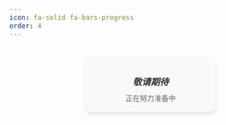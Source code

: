 ```yaml
---
icon: fa-solid fa-bars-progress
order: 4
---
```


<div style="
  background: #f8f9fa;
  border-radius: 10px;
  padding: 1rem;
  text-align: center;
  margin: 2rem auto;
  box-shadow: 0 4px 6px rgba(0, 0, 0, 0.1);
  max-width: 200px;
  width: 80%;
">
  <i class="fas fa-hourglass-half" style="font-size: 1.5rem; color: #666; animation: spin 4s linear infinite;"></i>
  <h5 style="margin: 1rem 0 0; color: #333; font-size: 1rem;">敬请期待</h5>
  <p style="color: #666; margin: 0.5rem 0 0; font-size: 0.8rem;">正在努力准备中</p>
</div>

<style>
  @keyframes spin {
    0% { transform: rotate(0deg); }
    100% { transform: rotate(360deg); }
  }
</style>

